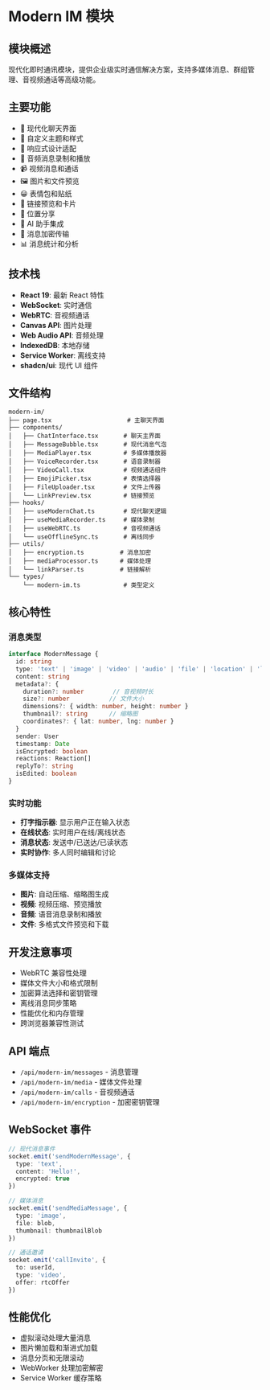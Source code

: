 # Modern IM 模块

## 模块概述
现代化即时通讯模块，提供企业级实时通信解决方案，支持多媒体消息、群组管理、音视频通话等高级功能。

## 主要功能
- 💬 现代化聊天界面
- 🎨 自定义主题和样式
- 📱 响应式设计适配
- 🎵 音频消息录制和播放
- 📹 视频消息和通话
- 🖼️ 图片和文件预览
- 😀 表情包和贴纸
- 🔗 链接预览和卡片
- 📍 位置分享
- 🤖 AI 助手集成
- 🔐 消息加密传输
- 📊 消息统计和分析

## 技术栈
- **React 19**: 最新 React 特性
- **WebSocket**: 实时通信
- **WebRTC**: 音视频通话
- **Canvas API**: 图片处理
- **Web Audio API**: 音频处理
- **IndexedDB**: 本地存储
- **Service Worker**: 离线支持
- **shadcn/ui**: 现代 UI 组件

## 文件结构
```
modern-im/
├── page.tsx                     # 主聊天界面
├── components/
│   ├── ChatInterface.tsx       # 聊天主界面
│   ├── MessageBubble.tsx       # 现代消息气泡
│   ├── MediaPlayer.tsx         # 多媒体播放器
│   ├── VoiceRecorder.tsx       # 语音录制器
│   ├── VideoCall.tsx           # 视频通话组件
│   ├── EmojiPicker.tsx         # 表情选择器
│   ├── FileUploader.tsx        # 文件上传器
│   └── LinkPreview.tsx         # 链接预览
├── hooks/
│   ├── useModernChat.ts        # 现代聊天逻辑
│   ├── useMediaRecorder.ts     # 媒体录制
│   ├── useWebRTC.ts            # 音视频通话
│   └── useOfflineSync.ts       # 离线同步
├── utils/
│   ├── encryption.ts          # 消息加密
│   ├── mediaProcessor.ts      # 媒体处理
│   └── linkParser.ts          # 链接解析
└── types/
    └── modern-im.ts            # 类型定义
```

## 核心特性

### 消息类型
```typescript
interface ModernMessage {
  id: string
  type: 'text' | 'image' | 'video' | 'audio' | 'file' | 'location' | 'link'
  content: string
  metadata?: {
    duration?: number        // 音视频时长
    size?: number           // 文件大小
    dimensions?: { width: number, height: number }
    thumbnail?: string      // 缩略图
    coordinates?: { lat: number, lng: number }
  }
  sender: User
  timestamp: Date
  isEncrypted: boolean
  reactions: Reaction[]
  replyTo?: string
  isEdited: boolean
}
```

### 实时功能
- **打字指示器**: 显示用户正在输入状态
- **在线状态**: 实时用户在线/离线状态
- **消息状态**: 发送中/已送达/已读状态
- **实时协作**: 多人同时编辑和讨论

### 多媒体支持
- **图片**: 自动压缩、缩略图生成
- **视频**: 视频压缩、预览播放
- **音频**: 语音消息录制和播放
- **文件**: 多格式文件预览和下载

## 开发注意事项
- WebRTC 兼容性处理
- 媒体文件大小和格式限制
- 加密算法选择和密钥管理
- 离线消息同步策略
- 性能优化和内存管理
- 跨浏览器兼容性测试

## API 端点
- `/api/modern-im/messages` - 消息管理
- `/api/modern-im/media` - 媒体文件处理
- `/api/modern-im/calls` - 音视频通话
- `/api/modern-im/encryption` - 加密密钥管理

## WebSocket 事件
```typescript
// 现代消息事件
socket.emit('sendModernMessage', {
  type: 'text',
  content: 'Hello!',
  encrypted: true
})

// 媒体消息
socket.emit('sendMediaMessage', {
  type: 'image',
  file: blob,
  thumbnail: thumbnailBlob
})

// 通话邀请
socket.emit('callInvite', {
  to: userId,
  type: 'video',
  offer: rtcOffer
})
```

## 性能优化
- 虚拟滚动处理大量消息
- 图片懒加载和渐进式加载
- 消息分页和无限滚动
- WebWorker 处理加密解密
- Service Worker 缓存策略